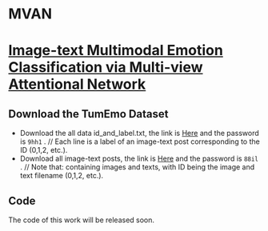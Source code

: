 # MVAN

[Image-text Multimodal Emotion Classification via Multi-view Attentional Network](https://ieeexplore.ieee.org/abstract/document/9246699)
====

Download the TumEmo Dataset
---
* Download the all data id_and_label.txt, the link is [Here](https://pan.baidu.com/s/1O8GmVGCDp_XRftSdEBLghQ) and the password is `9hh1` . // Each line is a label of an image-text post corresponding to the ID (0,1,2, etc.).
* Download all image-text posts, the link is [Here](https://pan.baidu.com/s/1F5d1urf67-yaSy-tcsS_4A) and the password is `88il` . // Note that: containing images and texts, with ID being the image and text filename (0,1,2, etc.).

Code
---
The code of this work will be released soon.
